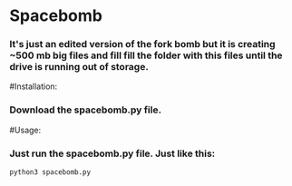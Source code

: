 # Spacebomb
### It's just an edited version of the fork bomb but it is creating ~500 mb big files and fill fill the folder with this files until the drive is running out of storage.

#Installation:
### Download the spacebomb.py file.

#Usage:
### Just run the spacebomb.py file. Just like this:
```Code
python3 spacebomb.py
```
